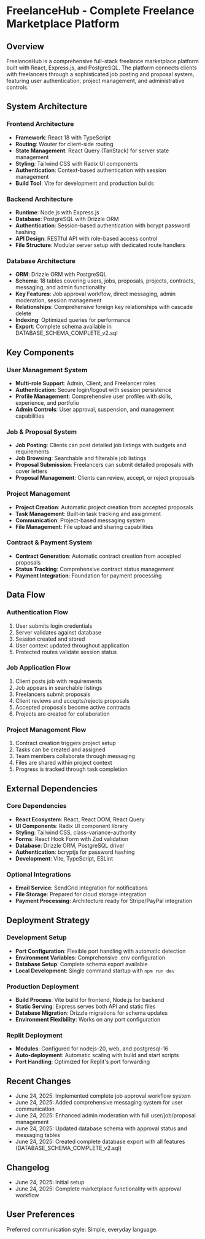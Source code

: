 # FreelanceHub - Complete Freelance Marketplace Platform

## Overview

FreelanceHub is a comprehensive full-stack freelance marketplace platform built with React, Express.js, and PostgreSQL. The platform connects clients with freelancers through a sophisticated job posting and proposal system, featuring user authentication, project management, and administrative controls.

## System Architecture

### Frontend Architecture
- **Framework**: React 18 with TypeScript
- **Routing**: Wouter for client-side routing
- **State Management**: React Query (TanStack) for server state management
- **Styling**: Tailwind CSS with Radix UI components
- **Authentication**: Context-based authentication with session management
- **Build Tool**: Vite for development and production builds

### Backend Architecture
- **Runtime**: Node.js with Express.js
- **Database**: PostgreSQL with Drizzle ORM
- **Authentication**: Session-based authentication with bcrypt password hashing
- **API Design**: RESTful API with role-based access control
- **File Structure**: Modular server setup with dedicated route handlers

### Database Architecture
- **ORM**: Drizzle ORM with PostgreSQL
- **Schema**: 18 tables covering users, jobs, proposals, projects, contracts, messaging, and admin functionality
- **Key Features**: Job approval workflow, direct messaging, admin moderation, session management
- **Relationships**: Comprehensive foreign key relationships with cascade delete
- **Indexing**: Optimized queries for performance
- **Export**: Complete schema available in DATABASE_SCHEMA_COMPLETE_v2.sql

## Key Components

### User Management System
- **Multi-role Support**: Admin, Client, and Freelancer roles
- **Authentication**: Secure login/logout with session persistence
- **Profile Management**: Comprehensive user profiles with skills, experience, and portfolio
- **Admin Controls**: User approval, suspension, and management capabilities

### Job & Proposal System
- **Job Posting**: Clients can post detailed job listings with budgets and requirements
- **Job Browsing**: Searchable and filterable job listings
- **Proposal Submission**: Freelancers can submit detailed proposals with cover letters
- **Proposal Management**: Clients can review, accept, or reject proposals

### Project Management
- **Project Creation**: Automatic project creation from accepted proposals
- **Task Management**: Built-in task tracking and assignment
- **Communication**: Project-based messaging system
- **File Management**: File upload and sharing capabilities

### Contract & Payment System
- **Contract Generation**: Automatic contract creation from accepted proposals
- **Status Tracking**: Comprehensive contract status management
- **Payment Integration**: Foundation for payment processing

## Data Flow

### Authentication Flow
1. User submits login credentials
2. Server validates against database
3. Session created and stored
4. User context updated throughout application
5. Protected routes validate session status

### Job Application Flow
1. Client posts job with requirements
2. Job appears in searchable listings
3. Freelancers submit proposals
4. Client reviews and accepts/rejects proposals
5. Accepted proposals become active contracts
6. Projects are created for collaboration

### Project Management Flow
1. Contract creation triggers project setup
2. Tasks can be created and assigned
3. Team members collaborate through messaging
4. Files are shared within project context
5. Progress is tracked through task completion

## External Dependencies

### Core Dependencies
- **React Ecosystem**: React, React DOM, React Query
- **UI Components**: Radix UI component library
- **Styling**: Tailwind CSS, class-variance-authority
- **Forms**: React Hook Form with Zod validation
- **Database**: Drizzle ORM, PostgreSQL driver
- **Authentication**: bcryptjs for password hashing
- **Development**: Vite, TypeScript, ESLint

### Optional Integrations
- **Email Service**: SendGrid integration for notifications
- **File Storage**: Prepared for cloud storage integration
- **Payment Processing**: Architecture ready for Stripe/PayPal integration

## Deployment Strategy

### Development Setup
- **Port Configuration**: Flexible port handling with automatic detection
- **Environment Variables**: Comprehensive .env configuration
- **Database Setup**: Complete schema export available
- **Local Development**: Single command startup with `npm run dev`

### Production Deployment
- **Build Process**: Vite build for frontend, Node.js for backend
- **Static Serving**: Express serves both API and static files
- **Database Migration**: Drizzle migrations for schema updates
- **Environment Flexibility**: Works on any port configuration

### Replit Deployment
- **Modules**: Configured for nodejs-20, web, and postgresql-16
- **Auto-deployment**: Automatic scaling with build and start scripts
- **Port Handling**: Optimized for Replit's port forwarding

## Recent Changes

- June 24, 2025: Implemented complete job approval workflow system
- June 24, 2025: Added comprehensive messaging system for user communication  
- June 24, 2025: Enhanced admin moderation with full user/job/proposal management
- June 24, 2025: Updated database schema with approval status and messaging tables
- June 24, 2025: Created complete database export with all features (DATABASE_SCHEMA_COMPLETE_v2.sql)

## Changelog

- June 24, 2025: Initial setup
- June 24, 2025: Complete marketplace functionality with approval workflow

## User Preferences

Preferred communication style: Simple, everyday language.